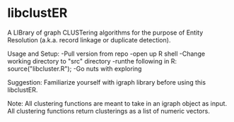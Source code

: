 libclustER
==========

A LIBrary of graph CLUSTering algorithms for the purpose of Entity Resolution (a.k.a. record linkage or duplicate detection).

Usage and Setup:
-Pull version from repo
-open up R shell
-Change working directory to "src" directory
-runthe following in R: source("libcluster.R");
-Go nuts with exploring

Suggestion:
Familiarize yourself with igraph library before using this libclustER.

Note:
All clustering functions are meant to take in an igraph object as input.
All clustering functions return clusterings as a list of numeric vectors.
